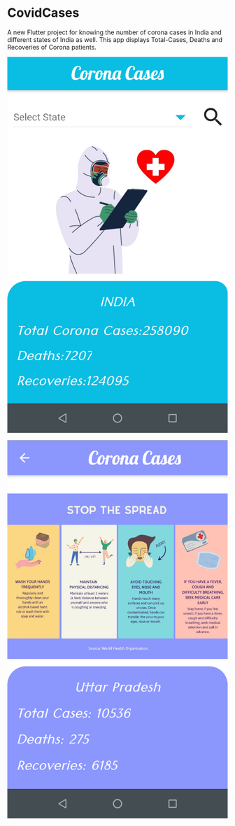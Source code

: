 # CovidCases

A new Flutter project for knowing the number of corona cases in India and different states of India as well. This app displays
Total-Cases,
Deaths and 
Recoveries of Corona patients.


![](images/mainScreen.png)


![](images/stateScreen.png)

